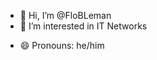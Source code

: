 - 👋 Hi, I’m @FloBLeman
- 👀 I’m interested in IT Networks
<!---- 🌱 I’m currently learning ...--->
<!---- 💞️ I’m looking to collaborate on ...--->
<!---- 📫 How to reach me ...--->
- 😄 Pronouns: he/him
<!--- ⚡ Fun fact: ...--->

<!---
FloBLeman/FloBLeman is a ✨ special ✨ repository because its `README.md` (this file) appears on your GitHub profile.
You can click the Preview link to take a look at your changes.
--->

